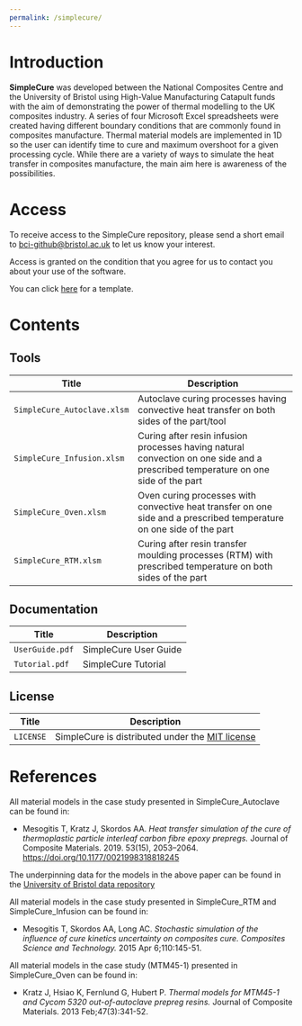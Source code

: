 ```yaml
---
permalink: /simplecure/
---
```


# Introduction

**SimpleCure** was developed between the National Composites Centre and the University of Bristol using High-Value Manufacturing Catapult funds with the aim of demonstrating the power of thermal modelling to the UK composites industry. A series of four Microsoft Excel spreadsheets were created having different boundary conditions that are commonly found in composites manufacture. Thermal material models are implemented in 1D so the user can identify time to cure and maximum overshoot for a given processing cycle. While there are a variety of ways to simulate the heat transfer in composites manufacture, the main aim here is awareness of the possibilities.

# Access
To receive access to the SimpleCure repository, please send a short email to bci-github@bristol.ac.uk to let us know your interest.   

Access is granted on the condition that you agree for us to contact you about your use of the software.

You can click [here](mailto:bci-github@bristol.ac.uk?subject=Access%20to%20SimpleCure%20repository&body=Dear%20BCI%2C%20%0D%0A%0D%0AI%20would%20like%20to%20request%20access%20to%20your%20GitHub%20repository%20for%20SimpleCure.%20%0D%0A%0D%0ABest%20wishes%2C%20%0D%0A%3Cname%3E%0D%0A%3Coptional%20affiliation%3E) for a template.


# Contents

## Tools

| Title                       | Description                                                   |
| --------------------------- | ------------------------------------------------------------- |
| `SimpleCure_Autoclave.xlsm` | Autoclave curing processes having convective heat transfer on both sides of the part/tool |                     |
| `SimpleCure_Infusion.xlsm`  | Curing after resin infusion processes having natural convection on one side and a prescribed temperature on one side of the part |                |
| `SimpleCure_Oven.xlsm`      | Oven curing processes with convective heat transfer on one side and a prescribed temperature on one side of the part |
| `SimpleCure_RTM.xlsm`       | Curing after resin transfer moulding processes (RTM) with prescribed temperature on both sides of the part |

## Documentation

| Title           | Description           |
| --------------- | --------------------- |
| `UserGuide.pdf` | SimpleCure User Guide |
| `Tutorial.pdf`  | SimpleCure Tutorial   |

## License

| Title     | Description |
| --------- | ----------- |
| `LICENSE` | SimpleCure is distributed under the [MIT license](https://choosealicense.com/licenses/mit/) |

# References
 
All material models in the case study presented in SimpleCure\_Autoclave can be found in:

 * Mesogitis T, Kratz J, Skordos AA. *Heat transfer simulation of the cure of thermoplastic particle interleaf carbon fibre epoxy prepregs.* Journal of Composite Materials. 2019. 53(15), 2053–2064. https://doi.org/10.1177/0021998318818245

The underpinning data for the models in the above paper can be found in the [University of Bristol data repository](https://data.bris.ac.uk/data/dataset/3utcijc5qldfl2j70blaey80vo)

All material models in the case study presented in SimpleCure\_RTM and SimpleCure\_Infusion can be found in:

 * Mesogitis T, Skordos AA, Long AC. *Stochastic simulation of the influence of cure kinetics uncertainty on composites cure. Composites Science and Technology.* 2015 Apr 6;110:145-51.

All material models in the case study (MTM45-1) presented in SimpleCure\_Oven can be found in:

 * Kratz J, Hsiao K, Fernlund G, Hubert P. *Thermal models for MTM45-1 and Cycom 5320 out-of-autoclave prepreg resins.* Journal of Composite Materials. 2013 Feb;47(3):341-52.

